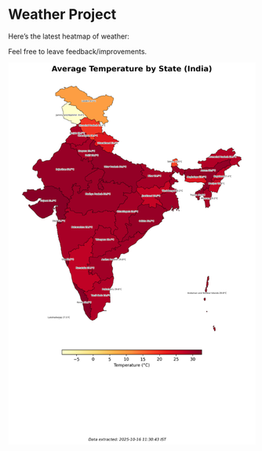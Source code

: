 # Weather Project

Here’s the latest heatmap of weather:

Feel free to leave feedback/improvements.

![India Heatmap](docs/assets/india_heatmap.png?v=F08A0D)
